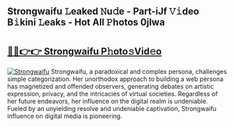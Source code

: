 ## Strongwaifu 𝙻eaked 𝙽u𝚍e - Part-iJf 𝚅𝚒deo B𝚒kini 𝙻eaks - Hot All 𝙿hotos 0jIwa

# <h2><a href="http://ld287k.urlbe.top/?page=Strongwaifu">🔗🔗👉👉 Strongwaifu P𝚑oto𝚜Vid𝚎o</a></h2>

[![Strongwaifu](https://i.imgur.com/eBuTRDB.gif)](http://ld287k.urlbe.top/?page=Strongwaifu)
Strongwaifu, a paradoxical and complex persona, challenges simple categorization. Her unorthodox approach to building a web persona has magnetized and offended observers, generating debates on artistic expression, privacy, and the intricacies of virtual societies. Regardless of her future endeavors, her influence on the digital realm is undeniable. Fueled by an unyielding resolve and undeniable captivation, Strongwaifu influence on digital media is pioneering.
